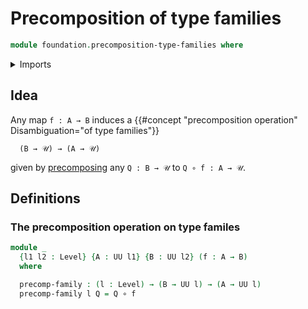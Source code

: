 # Precomposition of type families

```agda
module foundation.precomposition-type-families where
```

<details><summary>Imports</summary>

```agda
open import foundation.universe-levels

open import foundation-core.function-types
```

</details>

## Idea

Any map `f : A → B` induces a
{{#concept "precomposition operation" Disambiguation="of type families"}}

```text
  (B → 𝒰) → (A → 𝒰)
```

given by [precomposing](precomposition-functions.md) any `Q : B → 𝒰` to
`Q ∘ f : A → 𝒰`.

## Definitions

### The precomposition operation on type familes

```agda
module _
  {l1 l2 : Level} {A : UU l1} {B : UU l2} (f : A → B)
  where

  precomp-family : (l : Level) → (B → UU l) → (A → UU l)
  precomp-family l Q = Q ∘ f
```
